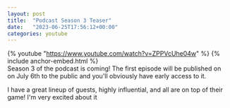 ```yaml
---
layout: post
title:  "Podcast Season 3 Teaser"
date:   "2023-06-25T17:56:12+00:00"
categories: youtube
---
```

{% youtube  "https://www.youtube.com/watch?v=ZPPVcUhe04w" %}
{% include anchor-embed.html %}
<br />
Season 3 of the podcast is coming! The first episode will be published on on July 6th to the public and you'll obviously have early access to it.

I have a great lineup of guests, highly influential, and all are on top of their game! I'm very excited about it
